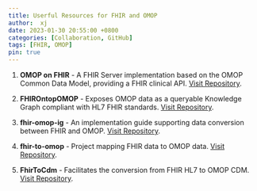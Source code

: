 ```yaml
---
title: Userful Resources for FHIR and OMOP
author:  xj
date: 2023-01-30 20:55:00 +0800
categories: [Collaboration, GitHub]
tags: [FHIR, OMOP]
pin: true
---
```




1. **OMOP on FHIR** - A FHIR Server implementation based on the OMOP Common Data Model, providing a FHIR clinical API. [Visit Repository](https://github.com/omoponfhir).

2. **FHIROntopOMOP** - Exposes OMOP data as a queryable Knowledge Graph compliant with HL7 FHIR standards. [Visit Repository](https://github.com/fhircat/FHIROntopOMOP).

3. **fhir-omop-ig** - An implementation guide supporting data conversion between FHIR and OMOP. [Visit Repository](https://github.com/HL7/fhir-omop-ig).

4. **fhir-to-omop** - Project mapping FHIR data to OMOP data. [Visit Repository](https://github.com/NACHC-CAD/fhir-to-omop).

5. **FhirToCdm** - Facilitates the conversion from FHIR HL7 to OMOP CDM. [Visit Repository](https://github.com/OHDSI/FhirToCdm).




